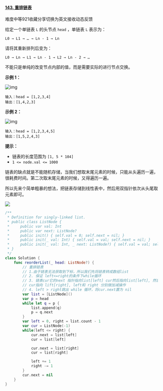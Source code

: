 #### [143. 重排链表](https://leetcode.cn/problems/reorder-list/)

难度中等921收藏分享切换为英文接收动态反馈

给定一个单链表 `L` 的头节点 `head` ，单链表 `L` 表示为：

```
L0 → L1 → … → Ln - 1 → Ln
```

请将其重新排列后变为：

```
L0 → Ln → L1 → Ln - 1 → L2 → Ln - 2 → …
```

不能只是单纯的改变节点内部的值，而是需要实际的进行节点交换。

 

**示例 1：**

![img](https://pic.leetcode-cn.com/1626420311-PkUiGI-image.png)

```
输入：head = [1,2,3,4]
输出：[1,4,2,3]
```

**示例 2：**

![img](https://pic.leetcode-cn.com/1626420320-YUiulT-image.png)

```
输入：head = [1,2,3,4,5]
输出：[1,5,2,4,3]
```

 

**提示：**

- 链表的长度范围为 `[1, 5 * 104]`
- `1 <= node.val <= 1000`



链表的缺点就是不能随机存储，当我们想取末尾元素的时候，只能从头遍历一遍，很耗费时间。第二次取末尾元素的时候，又得遍历一遍。

所以先来个简单粗暴的想法，把链表存储到线性表中，然后用双指针依次从头尾取元素即可。

![](https://pic.imgdb.cn/item/629031bf09475431293a4234.jpg)

```swift
/**
 * Definition for singly-linked list.
 * public class ListNode {
 *     public var val: Int
 *     public var next: ListNode?
 *     public init() { self.val = 0; self.next = nil; }
 *     public init(_ val: Int) { self.val = val; self.next = nil; }
 *     public init(_ val: Int, _ next: ListNode?) { self.val = val; self.next = next; }
 * }
 */
class Solution {
    func reorderList(_ head: ListNode?) {
        // 重排链表
        // 1.由于链表无法获取到下标，所以我们先将链表转成数组list
        // 2. 保证 left<=right的条件下while循环
        // 3. 链表cur它的next 指针指向list[left] cur然后指向list[left], 然后 next 指针指向list[right],
        // cur指向 lift[right], left和 right 分别做加减操作
        // 4. left > right跳出 while 循环，将cur.next置为 nil
        var list = [ListNode]()
        var p = head
        while let q = p {
            list.append(q)
            p = q.next
        }
        var left = 0, right = list.count - 1
        var cur = ListNode(-1)
        while(left <= right) {
            cur.next = list[left]
            cur = list[left]

            cur.next = list[right]
            cur = list[right]

            left += 1
            right -= 1
        }
        cur.next = nil
    }       
}
```

